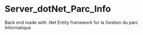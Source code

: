 # Server_dotNet_Parc_Info
Back end made with .Net Entity framework for la Gestion du parc Informatique
